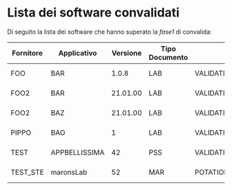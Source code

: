 # Lista dei software convalidati

Di seguito la lista dei software che hanno superato la *fase1* di convalida:

|Fornitore|Applicativo|Versione|Tipo Documento|Servizio|Data validazione|Versione Gateway|
|---|---|---|---|---|---|---|
|FOO|BAR|1.0.8|LAB|VALIDATION|2022-02-17|1.0|
|FOO2|BAR|21.01.00|LAB|VALIDATION|2022-02-17|1.0|
|FOO2|BAZ|21.01.00|LAB|VALIDATION|2022-02-17|1.0|
|PIPPO|BAO|1|LAB|VALIDATION,PUBBLICATION|2022-02-17|1.0|
|TEST|APPBELLISSIMA|42|PSS|VALIDATION|2022-02-25|1.0|
|TEST_STE|maronsLab|52|MAR|POTATION|2023-03-14|1.0|